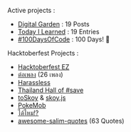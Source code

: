 Active projects :

- [Digital Garden](https://monosor.com) : 19 Posts
- [Today I Learned](https://github.com/narze/til) : 19 Entries
- [#100DaysOfCode](https://github.com/narze/100daysofcode) : 100 Days! 🎉

Hacktoberfest Projects :

- [Hacktoberfest EZ](https://github.com/narze/hacktoberfest_ez)
- [ต่อเพลง](https://github.com/narze/torpleng) (26 เพลง)
- [Harassless](https://github.com/narze/harassless)
- [Thailand Hall of #save](https://github.com/narze/thailand-hall-of-save)
- [toSkoy](https://github.com/narze/toSkoy) & [skoy.js](https://github.com/narze/skoy.js)
- [PokeMob](https://github.com/narze/PokeMob)
- [ได้ไหม!?](https://github.com/narze/DaiMai)
- [awesome-salim-quotes](https://github.com/narze/awesome-salim-quotes) (63 Quotes)
